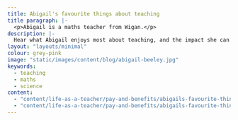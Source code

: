 ```yaml
---
title: Abigail's favourite things about teaching
title paragraph: |-
  <p>Abigail is a maths teacher from Wigan.</p>
description: |-
  Hear what Abigail enjoys most about teaching, and the impact she can have through her job.
layout: "layouts/minimal" 
colour: grey-pink 
image: "static/images/content/blog/abigail-beeley.jpg" 
keywords:
  - teaching
  - maths
  - science
content: 
  - "content/life-as-a-teacher/pay-and-benefits/abigails-favourite-things-about-teaching/header" 
  - "content/life-as-a-teacher/pay-and-benefits/abigails-favourite-things-about-teaching/article" 
---
```


